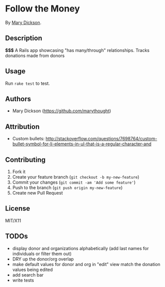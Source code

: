 # Follow the Money

By [Mary Dickson](http://www.marydickson.com).

## Description
**$$$** A Rails app showcasing "has many/through" relationships. Tracks donations made from donors

## Usage
Run `rake test` to test.

## Authors

* Mary Dickson (https://github.com/marythought)

## Attribution
* Custom bullets: http://stackoverflow.com/questions/7698764/custom-bullet-symbol-for-li-elements-in-ul-that-is-a-regular-character-and

## Contributing

1. Fork it
2. Create your feature branch (`git checkout -b my-new-feature`)
3. Commit your changes (`git commit -am 'Add some feature'`)
4. Push to the branch (`git push origin my-new-feature`)
5. Create new Pull Request

## License

MIT/X11

## TODOs

* display donor and organizations alphabetically (add last names for individuals or filter them out)
* DRY up the donor/org overlap
* make default values for donor and org in "edit" view match the donation values being edited
* add search bar
* write tests

